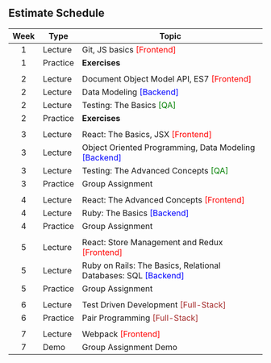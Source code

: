 ## Estimate Schedule

Week  | Type     | Topic
:----:|----------|--------
1 | Lecture  | Git, JS basics <span style="color: red">[Frontend]</span>
1 | Practice | __Exercises__
  |          |
2 | Lecture  | Document Object Model API, ES7 <span style="color: red">[Frontend]</span>
2 | Lecture  | Data Modeling <span style="color: blue">[Backend]</span>
2 | Lecture  | Testing: The Basics <span style="color: green">[QA]</span>
2 | Practice | __Exercises__
  |          |
3 | Lecture  | React: The Basics, JSX <span style="color: red">[Frontend]</span>
3 | Lecture  | Object Oriented Programming, Data Modeling <span style="color: blue">[Backend]</span>
3 | Lecture  | Testing: The Advanced Concepts <span style="color: green">[QA]</span>
3 | Practice | Group Assignment
  |          |
4 | Lecture  | React: The Advanced Concepts <span style="color: red">[Frontend]</span>
4 | Lecture  | Ruby: The Basics <span style="color: blue">[Backend]</span>
4 | Practice | Group Assignment
  |          |
5 | Lecture  | React: Store Management and Redux <span style="color: red">[Frontend]</span>
5 | Lecture  | Ruby on Rails: The Basics, Relational Databases: SQL <span style="color: blue">[Backend]</span>
5 | Practice | Group Assignment
  |          |
6 | Lecture  | Test Driven Development <span style="color: brown">[Full-Stack]</span>
6 | Practice | Pair Programming <span style="color: brown">[Full-Stack]</span>
  |          |
7 | Lecture  | Webpack <span style="color: red">[Frontend]</span>
7 | Demo     | Group Assignment Demo